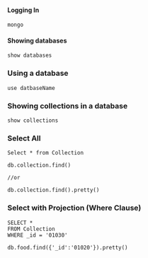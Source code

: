#### Logging In

```
mongo
```

#### Showing databases

```
show databases
```

### Using a database

```
use datbaseName
```

### Showing collections in a database

```
show collections
```

### Select All

```
Select * from Collection

db.collection.find()

//or

db.collection.find().pretty()
```
### Select with Projection (Where Clause)

```
SELECT *
FROM Collection
WHERE _id = '01030'

db.food.find({'_id':'01020'}).pretty()

```
